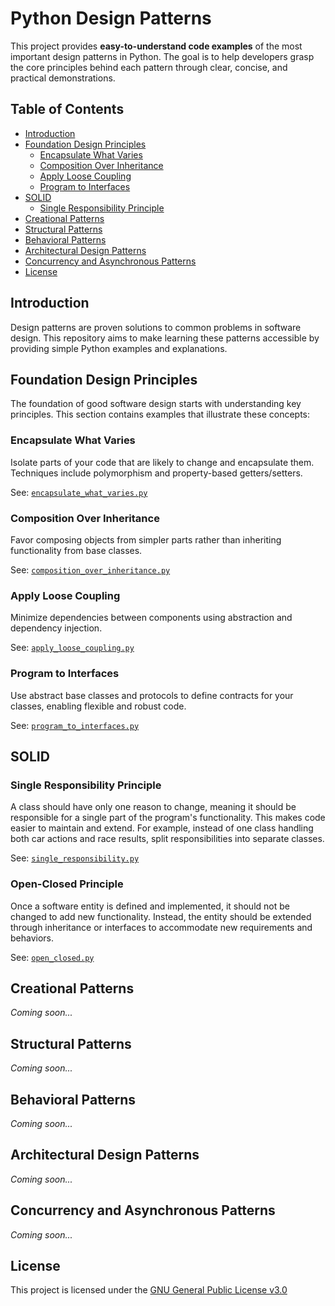 # Python Design Patterns

This project provides **easy-to-understand code examples** of the most important design patterns in Python. The goal is to help developers grasp the core principles behind each pattern through clear, concise, and practical demonstrations.

## Table of Contents

- [Introduction](#introduction)
- [Foundation Design Principles](#foundation-design-principles)
  - [Encapsulate What Varies](#encapsulate-what-varies)
  - [Composition Over Inheritance](#composition-over-inheritance)
  - [Apply Loose Coupling](#apply-loose-coupling)
  - [Program to Interfaces](#program-to-interfaces)
- [SOLID](#solid)
  - [Single Responsibility Principle](#single-responsibility-principle)
- [Creational Patterns](#creational-patterns)
- [Structural Patterns](#structural-patterns)
- [Behavioral Patterns](#behavioral-patterns)
- [Architectural Design Patterns](#architectural-design-patterns)
- [Concurrency and Asynchronous Patterns](#concurrency-and-asynchronous-patterns)
- [License](#license)

## Introduction

Design patterns are proven solutions to common problems in software design. This repository aims to make learning these patterns accessible by providing simple Python examples and explanations.

## Foundation Design Principles

The foundation of good software design starts with understanding key principles. This section contains examples that illustrate these concepts:

### Encapsulate What Varies

Isolate parts of your code that are likely to change and encapsulate them. Techniques include polymorphism and property-based getters/setters.

See: [`encapsulate_what_varies.py`](Foundation-Design-Principles/encapsulate_what_varies.py)

### Composition Over Inheritance

Favor composing objects from simpler parts rather than inheriting functionality from base classes.

See: [`composition_over_inheritance.py`](Foundation-Design-Principles/composition_over_inheritance.py)

### Apply Loose Coupling

Minimize dependencies between components using abstraction and dependency injection.

See: [`apply_loose_coupling.py`](Foundation-Design-Principles/apply_loose_coupling.py)

### Program to Interfaces

Use abstract base classes and protocols to define contracts for your classes, enabling flexible and robust code.

See: [`program_to_interfaces.py`](Foundation-Design-Principles/program_to_interfaces.py)

## SOLID

### Single Responsibility Principle

A class should have only one reason to change, meaning it should be responsible for a single part of the program's functionality. This makes code easier to maintain and extend. For example, instead of one class handling both car actions and race results, split responsibilities into separate classes.

See: [`single_responsibility.py`](SOLID-Principles/single_responsibility.py)

### Open-Closed Principle

Once a software entity is defined and implemented, it should not be changed to add new functionality. Instead, the entity should be extended through inheritance or interfaces to accommodate new requirements and behaviors.

See: [`open_closed.py`](SOLID-Principles/open_closed.py)


## Creational Patterns

*Coming soon...*

## Structural Patterns

*Coming soon...*

## Behavioral Patterns

*Coming soon...*

## Architectural Design Patterns

*Coming soon...*

## Concurrency and Asynchronous Patterns

*Coming soon...*

## License

This project is licensed under the [GNU General Public License v3.0](LICENSE)
